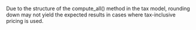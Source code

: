 Due to the structure of the compute_all() method in the tax model, rounding down may
not yield the expected results in cases where tax-inclusive pricing is used.
